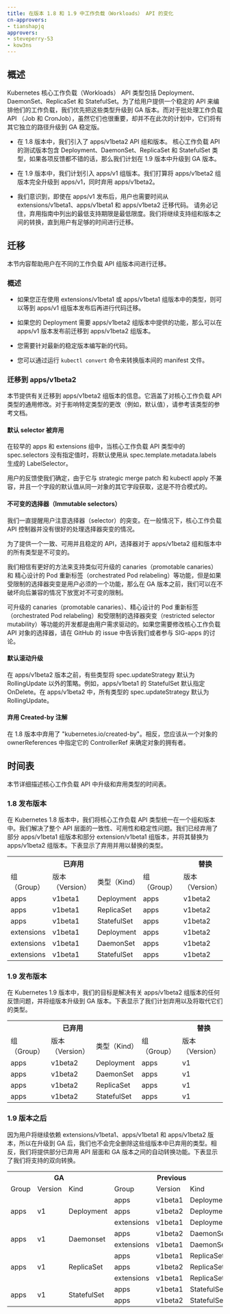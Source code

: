 ```yaml
---
title: 在版本 1.8 和 1.9 中工作负载（Workloads） API 的变化
cn-approvers:
- tianshapjq
approvers:
- steveperry-53
- kow3ns
---
```

<!--
---
title: Workloads API changes in versions 1.8 and 1.9
approvers:
- steveperry-53
- kow3ns
---
-->

<!--
## Overview
-->
## 概述

<!--
The Kubernetes core Workloads API includes the Deployment, DaemonSet, ReplicaSet, and StatefulSet kinds. To provide a stable API for users to orchestrate their workloads, we are prioritizing promoting these kinds to GA. The batch Workloads API (Job and CronJob), while also important, is not part of this effort, and it will have a separate path to GA stability.
-->
Kubernetes 核心工作负载（Workloads） API 类型包括 Deployment、DaemonSet、ReplicaSet 和 StatefulSet。为了给用户提供一个稳定的 API 来编排他们的工作负载，我们优先把这些类型升级到 GA 版本。而对于批处理工作负载 API （Job 和 CronJob），虽然它们也很重要，却并不在此次的计划中，它们将有其它独立的路径升级到 GA 稳定版。

<!--
- In the 1.8 release, we introduce the apps/v1beta2 API group and version. This beta version of the core Workloads API contains the Deployment, DaemonSet,  ReplicaSet, and  StatefulSet kinds, and it is the version we plan to promote to GA in the 1.9 release provided the feedback is positive.
-->
- 在 1.8 版本中，我们引入了 apps/v1beta2 API 组和版本。 核心工作负载 API 的测试版本包含 Deployment、DaemonSet、ReplicaSet 和 StatefulSet 类型，如果各项反馈都不错的话，那么我们计划在 1.9 版本中升级到 GA 版本。

<!--
- In the 1.9 release, we plan to introduce the apps/v1 group version. We intend to promote the apps/v1beta2 group version in its entirety to apps/v1 and to deprecate apps/v1beta2 at that time.
-->
- 在 1.9 版本中，我们计划引入 apps/v1 组版本。我们打算将 apps/v1beta2 组版本完全升级到 apps/v1，同时弃用 apps/v1beta2。

<!--
- We realize that even after the release of apps/v1, users will need time to migrate their code from extensions/v1beta1, apps/v1beta1, and apps/v1beta2. It is important to remember that the minimum support durations listed in the deprecations guidelines are minimums. We will continue to support conversion between groups and versions until users have had sufficient time to migrate.
-->
- 我们意识到，即使在 apps/v1 发布后，用户也需要时间从 extensions/v1beta1、apps/v1beta1 和 apps/v1beta2 迁移代码。 请务必记住，弃用指南中列出的最低支持期限是最低限度。我们将继续支持组和版本之间的转换，直到用户有足够的时间进行迁移。

<!--
## Migration
-->
## 迁移

<!--
This section contains information to assist users in migrating core Workloads API kinds between group versions.
-->
本节内容帮助用户在不同的工作负载 API 组版本间进行迁移。

<!--
### General
-->
### 概述

<!--
- If you are using kinds from the extensions/v1beta1 or apps/v1beta1 group versions, you can wait to migrate existing code until after the release of the apps/v1 group version.
-->
- 如果您正在使用 extensions/v1beta1 或 apps/v1beta1 组版本中的类型，则可以等到 apps/v1 组版本发布后再进行代码迁移。

<!--
- If your deployment requires features that are available in the apps/v1beta2 group version, you can migrate to this group version before the apps/v1 release.
-->
- 如果您的 Deployment 需要 apps/v1beta2 组版本中提供的功能，那么可以在 apps/v1 版本发布前迁移到 apps/v1beta2 组版本。

<!--
- You should develop all new code against the latest stable release.
-->
- 您需要针对最新的稳定版本编写新的代码。

<!--
- You can run `kubectl convert` to convert manifests between group versions.
-->
- 您可以通过运行 `kubectl convert` 命令来转换版本间的 manifest 文件。

<!--
### Migrating to apps/v1beta2
-->
### 迁移到 apps/v1beta2

<!--
This section provides information on migrating to the apps/v1beta2 group version. It covers general changes to the core Workloads API kinds. For changes that affect a specific kind (for example, default values), consult the reference documentation for the kind.
-->
本节提供有关迁移到 apps/v1beta2 组版本的信息。它涵盖了对核心工作负载 API 类型的通用修改。对于影响特定类型的更改（例如，默认值），请参考该类型的参考文档。

<!--
#### Default selectors are deprecated
-->
#### 默认 selector 被弃用

<!--
In earlier versions of the apps and extensions groups, the spec.selectors of the core Workloads API kinds were, when left unspecified, defaulted to a LabelSelector generated from the spec.template.metadata.labels.
-->
在较早的 apps 和 extensions 组中，当核心工作负载 API 类型中的 spec.selectors 没有指定值时，将默认使用从 spec.template.metadata.labels 生成的 LabelSelector。

<!--
User feedback led us to determine that, as it is incompatible with strategic merge patch and kubectl apply, defaulting the value of a field from the value of another field of the same object is an anti-pattern.
-->
用户的反馈使我们确定，由于它与 strategic merge patch 和 kubectl apply 不兼容，并且一个字段的默认值从同一对象的其它字段获取，这是不符合模式的。

<!--
#### Immutable selectors
-->
#### 不可变的选择器（Immutable selectors）

<!--
We have always cautioned users against selector mutation. The core Workloads API controller does not, in the general case, handle selector mutation gracefully.
-->
我们一直提醒用户注意选择器（selector）的突变。在一般情况下，核心工作负载 API 控制器并没有很好的处理选择器突变的情况。

<!--
To provide a consistent, usable, and stable API, selectors are immutable for all kinds in the apps/v1beta2 group and version.
-->
为了提供一个一致、可用并且稳定的 API，选择器对于 apps/v1beta2 组和版本中的所有类型是不可变的。

<!--
We believe that there are better ways to support features like promotable canaries and orchestrated Pod relabeling, but if restricted selector mutation is a necessary feature for our users, we can relax immutability before GA without breaking backward compatibility.
-->
我们相信有更好的方法来支持类似可升级的 canaries（promotable canaries） 和 精心设计的 Pod 重新标签（orchestrated Pod relabeling）等功能，但是如果受限制的选择器突变是用户必须的一个功能，那么在 GA 版本之前，我们可以在不破坏向后兼容的情况下放宽对不可变的限制。

<!--
The development of features like promotable canaries, orchestrated Pod relabeling, and restricted selector mutability is driven by demand signals from our users. If you are currently modifying the selectors of your core Workloads API objects, please tell us about your use case in a GitHub issue or by participating in SIG-apps.
-->
可升级的 canaries（promotable canaries）、精心设计的 Pod 重新标签（orchestrated Pod relabeling）和受限制的选择器突变（restricted selector mutability）等功能的开发都是由用户需求驱动的。如果您需要修改核心工作负载 API 对象的选择器，请在 GitHub 的 issue 中告诉我们或者参与 SIG-apps 的讨论。

<!--
#### Default rolling updates
-->
#### 默认滚动升级

<!--
Before apps/v1beta2, some kinds defaulted the spec.updateStrategy to a strategy other than RollingUpdate. For example, apps/v1beta1 StatefulSet specifies OnDelete by default. In apps/v1beta2 the spec.updateStrategy for all kinds defaults to RollingUpdate.
-->
在 apps/v1beta2 版本之前，有些类型将 spec.updateStrategy 默认为 RollingUpdate 以外的策略。例如，apps/v1beta1 的 StatefulSet 默认指定 OnDelete。在 apps/v1beta2 中，所有类型的 spec.updateStrategy 默认为 RollingUpdate。

<!--
#### Created-by annotation is deprecated
-->
#### 弃用 Created-by 注解

<!--
"kubernetes.io/created-by" is deprecated in version 1.8. Instead, you should specify an object’s ControllerRef from its ownerReferences to determine object ownership.
-->
在 1.8 版本中弃用了 "kubernetes.io/created-by"。相反，您应该从一个对象的 ownerReferences 中指定它的 ControllerRef 来确定对象的拥有者。

<!--
## Timeline
-->
## 时间表

<!--
This section details the timeline for promotion and deprecation of kinds in the core Workloads API.
-->
本节详细描述核心工作负载 API 中升级和弃用类型的时间表。

<!--
### Release 1.8
-->
### 1.8 发布版本

<!--
In Kubernetes 1.8, we unify the core Workloads API kinds in a single group and version. We address consistency, usability, and stability issues across the API surface. We have deprecated portions of the apps/v1beta1 group version and the extension/v1beta1 group version and replaced them with the apps/v1beta2 group version. The table below shows the kinds that are deprecated and the kinds that replace them.
-->
在 Kubernetes 1.8 版本中，我们将核心工作负载 API 类型统一在一个组和版本中。我们解决了整个 API 层面的一致性、可用性和稳定性问题。我们已经弃用了部分 apps/v1beta1 组版本和部分 extension/v1beta1 组版本，并将其替换为 apps/v1beta2 组版本。下表显示了弃用并用以替换的类型。

<table style="width:100%">
  <tr>
<!--
    <th colspan="3">Deprecated</th>
    <th colspan="3">Replaced By</th>
-->
    <th colspan="3">已弃用</th>
    <th colspan="3">替换</th>
  </tr>
  <tr>
<!--
    <td>Group</td>
    <td>Version</td>
    <td>Kind</td>
    <td>Group</td>
    <td>Version</td>
    <td>Kind</td>
-->
	<td>组（Group）</td>
    <td>版本（Version）</td>
    <td>类型（Kind）</td>
    <td>组（Group）</td>
    <td>版本（Version）</td>
    <td>类型（Kind）</td>
  </tr>
  <tr>
    <td>apps</td>
    <td>v1beta1</td>
    <td>Deployment</td>
    <td>apps</td>
    <td>v1beta2</td>
    <td>Deployment</td>
  </tr>
  <tr>
    <td>apps</td>
    <td>v1beta1</td>
    <td>ReplicaSet</td>
    <td>apps</td>
    <td>v1beta2</td>
    <td>ReplicaSet</td>
  </tr>
  <tr>
    <td>apps</td>
    <td>v1beta1</td>
    <td>StatefulSet</td>
    <td>apps</td>
    <td>v1beta2</td>
    <td>StatefulSet</td>
  </tr>
  <tr>
    <td>extensions</td>
    <td>v1beta1</td>
    <td>Deployment</td>
    <td>apps</td>
    <td>v1beta2</td>
    <td>Deployment</td>
  </tr>
  <tr>
    <td>extensions</td>
    <td>v1beta1</td>
    <td>DaemonSet</td>
    <td>apps</td>
    <td>v1beta2</td>
    <td>DaemonSet</td>
  </tr>
  <tr>
    <td>extensions</td>
    <td>v1beta1</td>
    <td>StatefulSet</td>
    <td>apps</td>
    <td>v1beta2</td>
    <td>StatefulSet</td>
  </tr>
</table>

<!--
### Release 1.9
-->
### 1.9 发布版本

<!--
In Kubernetes 1.9, our goal is to address any feedback on the apps/v1beta2 group version and to promote the group version to GA. The table below shows the kinds that we plan to deprecate and the kinds that will replace them.
-->
在 Kubernetes 1.9 版本中，我们的目标是解决有关 apps/v1beta2 组版本的任何反馈问题，并将组版本升级到 GA 版本。下表显示了我们计划弃用以及将取代它们的类型。

<table style="width:100%">
  <tr>
<!--
    <th colspan="3">Deprecated</th>
    <th colspan="3">Replaced By</th>
-->
    <th colspan="3">已弃用</th>
    <th colspan="3">替换</th>
  </tr>
  <tr>
<!--
    <td>Group</td>
    <td>Version</td>
    <td>Kind</td>
    <td>Group</td>
    <td>Version</td>
    <td>Kind</td>
-->
	<td>组（Group）</td>
    <td>版本（Version）</td>
    <td>类型（Kind）</td>
    <td>组（Group）</td>
    <td>版本（Version）</td>
    <td>类型（Kind）</td>
  </tr>
  <tr>
    <td>apps</td>
    <td>v1beta2</td>
    <td>Deployment</td>
    <td>apps</td>
    <td>v1</td>
    <td>Deployment</td>
  </tr>
  <tr>
    <td>apps</td>
    <td>v1beta2</td>
    <td>DaemonSet</td>
    <td>apps</td>
    <td>v1</td>
    <td>DaemonSet</td>
  </tr>
  <tr>
    <td>apps</td>
    <td>v1beta2</td>
    <td>ReplicaSet</td>
    <td>apps</td>
    <td>v1</td>
    <td>ReplicaSet</td>
  </tr>
  <tr>
    <td>apps</td>
    <td>v1beta2</td>
    <td>StatefulSet</td>
    <td>apps</td>
    <td>v1</td>
    <td>StatefulSet</td>
  </tr>
</table>

<!--
### Post 1.9
-->
### 1.9 版本之后

<!--
Because users will continue to depend on extensions/v1beta1, apps/v1beta1, and apps/v1beta2, we will not completely remove deprecated kinds in these group versions upon GA promotion. Instead, we will provide auto-conversion between the deprecated portions of the API surface and the GA version. The table below shows the bidirectional conversion that we will support.
-->
因为用户将继续依赖 extensions/v1beta1、apps/v1beta1 和 apps/v1beta2 版本，所以在升级到 GA 后，我们也不会完全删除这些组版本中已弃用的类型。相反，我们将提供部分已弃用 API 层面和 GA 版本之间的自动转换功能。下表显示了我们将支持的双向转换。

<table style="width:100%">
 <tr>
    <th colspan="3">GA</th>
    <th colspan="3">Previous</th>
  </tr>
  <tr>
    <td>Group</td>
    <td>Version</td>
    <td>Kind</td>
    <td>Group</td>
    <td>Version</td>
    <td>Kind</td>
  </tr>
  <tr>
    <td rowspan="3">apps</td>
    <td rowspan="3">v1</td>
    <td rowspan="3">Deployment</td>
    <td>apps</td>
    <td>v1beta1</td>
    <td>Deployment</td>
  </tr>
  <tr>
    <td>apps</td>
    <td>v1beta2</td>
    <td>Deployment</td>
  </tr>
  <tr>
    <td>extensions</td>
    <td>v1beta1</td>
    <td>Deployment</td>
  </tr>
   <tr>
    <td rowspan="2">apps</td>
    <td rowspan="2">v1</td>
    <td rowspan="2">Daemonset</td>
    <td>apps</td>
    <td>v1beta2</td>
    <td>DaemonSet</td>
  </tr>
  <tr>
    <td>extensions</td>
    <td>v1beta1</td>
    <td>DaemonSet</td>
  </tr>
   <tr>
    <td rowspan="3">apps</td>
    <td rowspan="3">v1</td>
    <td rowspan="3">ReplicaSet</td>
    <td>apps</td>
    <td>v1beta1</td>
    <td>ReplicaSet</td>
  </tr>
  <tr>
    <td>apps</td>
    <td>v1beta2</td>
    <td>ReplicaSet</td>
  </tr>
  <tr>
    <td>extensions</td>
    <td>v1beta1</td>
    <td>ReplicaSet</td>
  </tr>
   <tr>
    <td rowspan="2">apps</td>
    <td rowspan="2">v1</td>
    <td rowspan="2">StatefulSet</td>
    <td>apps</td>
    <td>v1beta1</td>
    <td>StatefulSet</td>
  </tr>
  <tr>
    <td>apps</td>
    <td>v1beta2</td>
    <td>StatefulSet</td>
  </tr>
</table>
